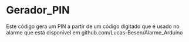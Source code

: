 # Gerador_PIN

Este código gera um PIN a partir de um código digitado que é usado no alarme que está disponível em github.com/Lucas-Besen/Alarme_Arduino
